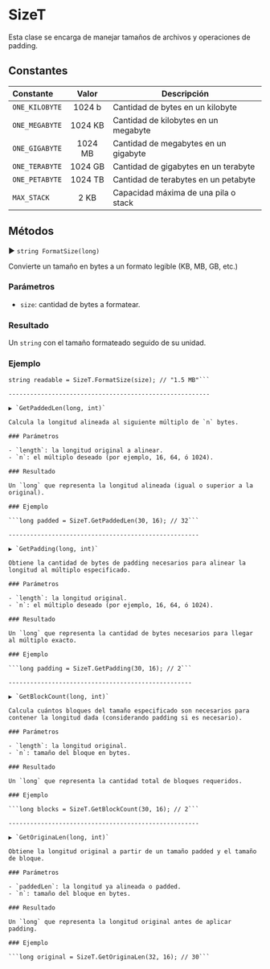 # SizeT

Esta clase se encarga de manejar tamaños de archivos y operaciones de padding.  

## Constantes

| Constante       | Valor   | Descripción                                 |
|:----------------|:-------:|--------------------------------------------|
| `ONE_KILOBYTE`  | 1024 b  | Cantidad de bytes en un kilobyte           |
| `ONE_MEGABYTE`  | 1024 KB | Cantidad de kilobytes en un megabyte       |
| `ONE_GIGABYTE`  | 1024 MB | Cantidad de megabytes en un gigabyte       |
| `ONE_TERABYTE`  | 1024 GB | Cantidad de gigabytes en un terabyte       |
| `ONE_PETABYTE`  | 1024 TB | Cantidad de terabytes en un petabyte       |
| `MAX_STACK`     | 2 KB    | Capacidad máxima de una pila o stack       |

## Métodos

▶ `string FormatSize(long)`

Convierte un tamaño en bytes a un formato legible (KB, MB, GB, etc.)

### Parámetros

- `size`: cantidad de bytes a formatear.

### Resultado

Un `string` con el tamaño formateado seguido de su unidad.

### Ejemplo

```long size = 150000;
string readable = SizeT.FormatSize(size); // "1.5 MB"```

--------------------------------------------------------

▶ `GetPaddedLen(long, int)`

Calcula la longitud alineada al siguiente múltiplo de `n` bytes.

### Parámetros

- `length`: la longitud original a alinear.
- `n`: el múltiplo deseado (por ejemplo, 16, 64, ó 1024).

### Resultado

Un `long` que representa la longitud alineada (igual o superior a la original).

### Ejemplo

```long padded = SizeT.GetPaddedLen(30, 16); // 32```

-----------------------------------------------------

▶ `GetPadding(long, int)`

Obtiene la cantidad de bytes de padding necesarios para alinear la longitud al múltiplo especificado.

### Parámetros

- `length`: la longitud original.
- `n`: el múltiplo deseado (por ejemplo, 16, 64, ó 1024).

### Resultado

Un `long` que representa la cantidad de bytes necesarios para llegar al múltiplo exacto.

### Ejemplo

```long padding = SizeT.GetPadding(30, 16); // 2```

---------------------------------------------------

▶ `GetBlockCount(long, int)`

Calcula cuántos bloques del tamaño especificado son necesarios para contener la longitud dada (considerando padding si es necesario).

### Parámetros

- `length`: la longitud original.
- `n`: tamaño del bloque en bytes.

### Resultado

Un `long` que representa la cantidad total de bloques requeridos.

### Ejemplo

```long blocks = SizeT.GetBlockCount(30, 16); // 2```

-----------------------------------------------------

▶ `GetOriginaLen(long, int)`

Obtiene la longitud original a partir de un tamaño padded y el tamaño de bloque.

### Parámetros

- `paddedLen`: la longitud ya alineada o padded.
- `n`: tamaño del bloque en bytes.

### Resultado

Un `long` que representa la longitud original antes de aplicar padding.

### Ejemplo

```long original = SizeT.GetOriginaLen(32, 16); // 30```